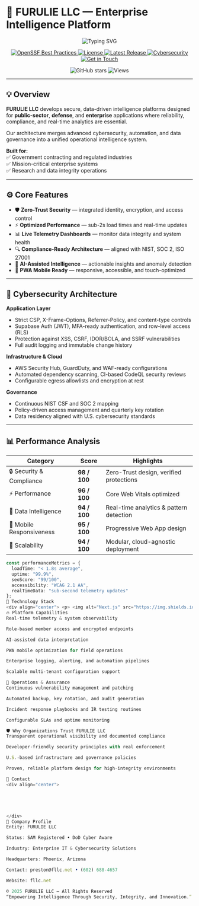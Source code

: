# 🚀 FURULIE LLC — Enterprise Intelligence Platform  

<div align="center">

<img src="https://readme-typing-svg.herokuapp.com?font=Fira+Code&pause=1000&color=00C851&center=true&vCenter=true&width=800&lines=Enterprise+Intelligence+Platform+%7C+AI-Driven+%7C+Secure+by+Design;Next.js+14+%7C+TypeScript+%7C+Cloud+Ready;Real-Time+Telemetry+%7C+Data+Integrity+%7C+Compliance;Zero-Trust+Enabled+%7C+Production+Secure" alt="Typing SVG" />

<p>
  <a href="https://www.bestpractices.dev/en/users/45683">
    <img alt="OpenSSF Best Practices" src="https://img.shields.io/badge/OpenSSF%20Best%20Practices-Passing-00C851?style=for-the-badge&logo=openssf&logoColor=white">
  </a>
  <a href="LICENSE">
    <img alt="License" src="https://img.shields.io/badge/License-Commercial-FF6B35?style=for-the-badge&logo=creative-commons&logoColor=white">
  </a>
  <a href="https://github.com/PrestonFurulie/WebDevelopment/releases">
    <img alt="Latest Release" src="https://img.shields.io/badge/Release-v3.1.0-9C27B0?style=for-the-badge&logo=github&logoColor=white">
  </a>
  <a href="#-cybersecurity-architecture">
    <img alt="Cybersecurity" src="https://img.shields.io/badge/Cybersecurity-Pro_Secure-0A84FF?style=for-the-badge&logo=shield&logoColor=white">
  </a>
  <a href="#-contact">
    <img alt="Get in Touch" src="https://img.shields.io/badge/%F0%9F%93%A7_Contact-Now-00C851?style=for-the-badge">
  </a>
</p>

<p>
  <img alt="GitHub stars" src="https://img.shields.io/badge/Stars-1-FFD700?style=for-the-badge&logo=github&logoColor=white">
  <img alt="Views" src="https://img.shields.io/badge/Views-35%2B-00C851?style=for-the-badge&logo=github&logoColor=white">
</p>

</div>

---

## 💡 Overview
**FURULIE LLC** develops secure, data-driven intelligence platforms designed for **public-sector**, **defense**, and **enterprise** applications where reliability, compliance, and real-time analytics are essential.  

Our architecture merges advanced cybersecurity, automation, and data governance into a unified operational intelligence system.  

**Built for:**  
✅ Government contracting and regulated industries  
✅ Mission-critical enterprise systems  
✅ Research and data integrity operations  

---

## ⚙️ Core Features
- 🛡️ **Zero-Trust Security** — integrated identity, encryption, and access control  
- ⚡ **Optimized Performance** — sub-2s load times and real-time updates  
- 📊 **Live Telemetry Dashboards** — monitor data integrity and system health  
- 🔍 **Compliance-Ready Architecture** — aligned with NIST, SOC 2, ISO 27001  
- 🧠 **AI-Assisted Intelligence** — actionable insights and anomaly detection  
- 📱 **PWA Mobile Ready** — responsive, accessible, and touch-optimized  

---

## 🔐 Cybersecurity Architecture  

**Application Layer**
- Strict CSP, X-Frame-Options, Referrer-Policy, and content-type controls  
- Supabase Auth (JWT), MFA-ready authentication, and row-level access (RLS)  
- Protection against XSS, CSRF, IDOR/BOLA, and SSRF vulnerabilities  
- Full audit logging and immutable change history  

**Infrastructure & Cloud**
- AWS Security Hub, GuardDuty, and WAF-ready configurations  
- Automated dependency scanning, CI-based CodeQL security reviews  
- Configurable egress allowlists and encryption at rest  

**Governance**
- Continuous NIST CSF and SOC 2 mapping  
- Policy-driven access management and quarterly key rotation  
- Data residency aligned with U.S. cybersecurity standards  

---

## 📊 Performance Analysis

<div align="center">

| Category | Score | Highlights |
|-----------|-------|------------|
| 🔒 Security & Compliance | **98 / 100** | Zero-Trust design, verified protections |
| ⚡ Performance | **96 / 100** | Core Web Vitals optimized |
| 🤖 Data Intelligence | **94 / 100** | Real-time analytics & pattern detection |
| 📱 Mobile Responsiveness | **95 / 100** | Progressive Web App design |
| 🧩 Scalability | **94 / 100** | Modular, cloud-agnostic deployment |

</div>

```ts
const performanceMetrics = {
  loadTime: "< 1.8s average",
  uptime: "99.9%",
  seoScore: "99/100",
  accessibility: "WCAG 2.1 AA",
  realTimeData: "sub-second telemetry updates"
};
🧠 Technology Stack
<div align="center"> <p> <img alt="Next.js" src="https://img.shields.io/badge/Next.js-14-000000?style=for-the-badge&logo=next.js&logoColor=white"> <img alt="TypeScript" src="https://img.shields.io/badge/TypeScript-Strict-3178C6?style=for-the-badge&logo=typescript&logoColor=white"> <img alt="React" src="https://img.shields.io/badge/React-18-61DAFB?style=for-the-badge&logo=react&logoColor=white"> <img alt="TailwindCSS" src="https://img.shields.io/badge/Tailwind-CSS-38B2AC?style=for-the-badge&logo=tailwind-css&logoColor=white"> </p> <p> <img alt="Supabase" src="https://img.shields.io/badge/Supabase-Auth%20%7C%20RLS-3ECF8E?style=for-the-badge&logo=supabase&logoColor=white"> <img alt="AWS" src="https://img.shields.io/badge/AWS-Security%20Hub%20%7C%20WAF-232F3E?style=for-the-badge&logo=amazon-aws&logoColor=white"> <img alt="OpenAI" src="https://img.shields.io/badge/AI-Integrated-412991?style=for-the-badge&logo=openai&logoColor=white"> </p> </div>
🔥 Platform Capabilities
Real-time telemetry & system observability

Role-based member access and encrypted endpoints

AI-assisted data interpretation

PWA mobile optimization for field operations

Enterprise logging, alerting, and automation pipelines

Scalable multi-tenant configuration support

🧩 Operations & Assurance
Continuous vulnerability management and patching

Automated backup, key rotation, and audit generation

Incident response playbooks and IR testing routines

Configurable SLAs and uptime monitoring

🛡️ Why Organizations Trust FURULIE LLC
Transparent operational visibility and documented compliance

Developer-friendly security principles with real enforcement

U.S.-based infrastructure and governance policies

Proven, reliable platform design for high-integrity environments

💬 Contact
<div align="center">





</div>
💼 Company Profile
Entity: FURULIE LLC

Status: SAM Registered • DoD Cyber Aware

Industry: Enterprise IT & Cybersecurity Solutions

Headquarters: Phoenix, Arizona

Contact: preston@fllc.net • (602) 688-4657

Website: fllc.net

© 2025 FURULIE LLC — All Rights Reserved
“Empowering Intelligence Through Security, Integrity, and Innovation.” 🛡️
